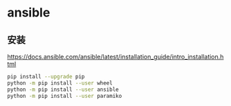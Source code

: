 # ansible

## 安装
https://docs.ansible.com/ansible/latest/installation_guide/intro_installation.html

```bash
pip install --upgrade pip
python -m pip install --user wheel
python -m pip install --user ansible
python -m pip install --user paramiko
```
